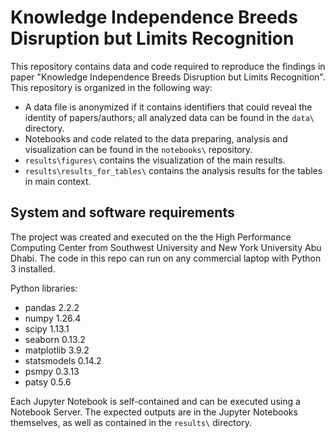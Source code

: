 # Knowledge Independence Breeds Disruption but Limits Recognition

This repository contains data and code required to reproduce the findings in paper "Knowledge Independence Breeds Disruption but Limits Recognition". This repository is organized in the following way:

- A data file is anonymized if it contains identifiers that could reveal the identity of papers/authors; all analyzed data can be found in the `data\` directory.
- Notebooks and code related to the data preparing, analysis and visualization can be found in the `notebooks\` repository.
- `results\figures\` contains the visualization of the main results.
- `results\results_for_tables\` contains the analysis results for the tables in main context.


## System and software requirements

The project was created and executed on the the High Performance Computing Center from Southwest University and New York University Abu Dhabi. The code in this repo can run on any commercial laptop with Python 3 installed.

Python libraries:

- pandas 2.2.2
- numpy 1.26.4
- scipy 1.13.1
- seaborn 0.13.2
- matplotlib 3.9.2
- statsmodels 0.14.2
- psmpy 0.3.13
- patsy 0.5.6


Each Jupyter Notebook is self-contained and can be executed using a Notebook Server. The expected outputs are in the Jupyter Notebooks themselves, as well as contained in the `results\` directory.
